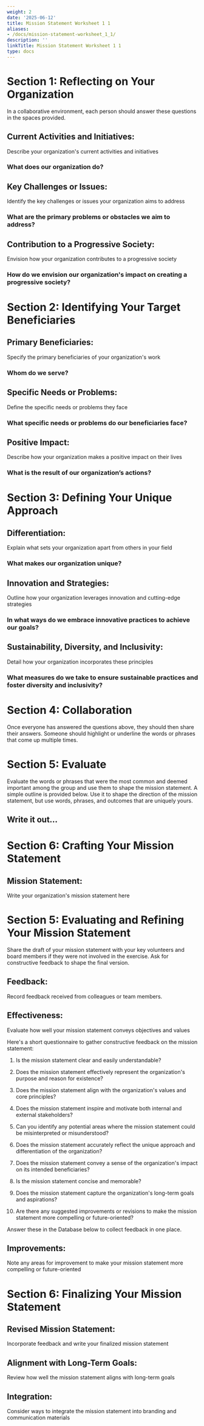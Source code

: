 ```yaml
---
weight: 2
date: '2025-06-12'
title: Mission Statement Worksheet 1 1
aliases:
- /docs/mission-statement-worksheet_1_1/
description: ''
linkTitle: Mission Statement Worksheet 1 1
type: docs
---
```


<!-- Unsupported block type: callout -->



<!-- Unsupported block type: quote -->

# Section 1: Reflecting on Your Organization

<!-- Unsupported block type: divider -->

In a collaborative environment, each person should answer these questions in the spaces provided.

## Current Activities and Initiatives: 

Describe your organization's current activities and initiatives

### What does our organization do?

<!-- Unsupported block type: column_list -->

<!-- Unsupported block type: column_list -->

<!-- Unsupported block type: column_list -->

## Key Challenges or Issues: 

Identify the key challenges or issues your organization aims to address

### What are the primary problems or obstacles we aim to address?

<!-- Unsupported block type: column_list -->

<!-- Unsupported block type: column_list -->

<!-- Unsupported block type: column_list -->

## Contribution to a Progressive Society: 

Envision how your organization contributes to a progressive society

### How do we envision our organization's impact on creating a progressive society?

<!-- Unsupported block type: column_list -->

<!-- Unsupported block type: column_list -->

<!-- Unsupported block type: column_list -->

# Section 2: Identifying Your Target Beneficiaries

<!-- Unsupported block type: divider -->

## Primary Beneficiaries: 

Specify the primary beneficiaries of your organization's work

### Whom do we serve?

<!-- Unsupported block type: column_list -->

<!-- Unsupported block type: column_list -->

<!-- Unsupported block type: column_list -->

## Specific Needs or Problems: 

Define the specific needs or problems they face

### What specific needs or problems do our beneficiaries face?

<!-- Unsupported block type: column_list -->

<!-- Unsupported block type: column_list -->

<!-- Unsupported block type: column_list -->

## Positive Impact: 

Describe how your organization makes a positive impact on their lives

### What is the result of our organizationʼs actions?

<!-- Unsupported block type: column_list -->

<!-- Unsupported block type: column_list -->

<!-- Unsupported block type: column_list -->

# Section 3: Defining Your Unique Approach

<!-- Unsupported block type: divider -->

## Differentiation: 

Explain what sets your organization apart from others in your field

### What makes our organization unique?

<!-- Unsupported block type: column_list -->

<!-- Unsupported block type: column_list -->

<!-- Unsupported block type: column_list -->

## Innovation and Strategies: 

Outline how your organization leverages innovation and cutting-edge strategies

### In what ways do we embrace innovative practices to achieve our goals?

<!-- Unsupported block type: column_list -->

<!-- Unsupported block type: column_list -->

<!-- Unsupported block type: column_list -->

## Sustainability, Diversity, and Inclusivity: 

Detail how your organization incorporates these principles

### What measures do we take to ensure sustainable practices and foster diversity and inclusivity?

<!-- Unsupported block type: column_list -->

<!-- Unsupported block type: column_list -->

<!-- Unsupported block type: column_list -->

# Section 4: Collaboration

<!-- Unsupported block type: divider -->

Once everyone has answered the questions above, they should then share their answers. Someone should highlight or underline the words or phrases that come up multiple times.

# Section 5: Evaluate

<!-- Unsupported block type: divider -->

Evaluate the words or phrases that were the most common and deemed important among the group and use them to shape the mission statement. A simple outline is provided below. Use it to shape the direction of the mission statement, but use words, phrases, and outcomes that are uniquely yours.

## Write it out…

<!-- Unsupported block type: callout -->

# Section 6: Crafting Your Mission Statement

<!-- Unsupported block type: divider -->

## Mission Statement: 

Write your organization's mission statement here

<!-- Unsupported block type: callout -->



<!-- Unsupported block type: quote -->

# Section 5: Evaluating and Refining Your Mission Statement

<!-- Unsupported block type: divider -->

Share the draft of your mission statement with your key volunteers and board members if they were not involved in the exercise. Ask for constructive feedback to shape the final version. 

## Feedback: 

Record feedback received from colleagues or team members. 

## Effectiveness: 

Evaluate how well your mission statement conveys objectives and values



Here's a short questionnaire to gather constructive feedback on the mission statement:

1. Is the mission statement clear and easily understandable?

1. Does the mission statement effectively represent the organization's purpose and reason for existence?

1. Does the mission statement align with the organization's values and core principles?

1. Does the mission statement inspire and motivate both internal and external stakeholders?

1. Can you identify any potential areas where the mission statement could be misinterpreted or misunderstood?

1. Does the mission statement accurately reflect the unique approach and differentiation of the organization?

1. Does the mission statement convey a sense of the organization's impact on its intended beneficiaries?

1. Is the mission statement concise and memorable?

1. Does the mission statement capture the organization's long-term goals and aspirations?

1. Are there any suggested improvements or revisions to make the mission statement more compelling or future-oriented?

Answer these in the Database below to collect feedback in one place.

<!-- Unsupported block type: child_database -->

## Improvements: 

Note any areas for improvement to make your mission statement more compelling or future-oriented

<!-- Unsupported block type: callout -->

# Section 6: Finalizing Your Mission Statement

<!-- Unsupported block type: divider -->

## Revised Mission Statement: 

Incorporate feedback and write your finalized mission statement

<!-- Unsupported block type: callout -->

## Alignment with Long-Term Goals: 

Review how well the mission statement aligns with long-term goals

<!-- Unsupported block type: callout -->

## Integration: 

Consider ways to integrate the mission statement into branding and communication materials

<!-- Unsupported block type: callout -->

